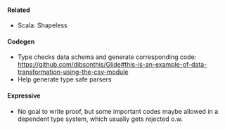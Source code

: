 #### Related 
- Scala: Shapeless
#### Codegen
- Type checks data schema and generate corresponding code: https://github.com/dibsonthis/Glide#this-is-an-example-of-data-transformation-using-the-csv-module
- Help generate type safe parsers
#### Expressive
- No goal to write proof, but some important codes maybe allowed in a dependent type system, which usually gets rejected o.w.
